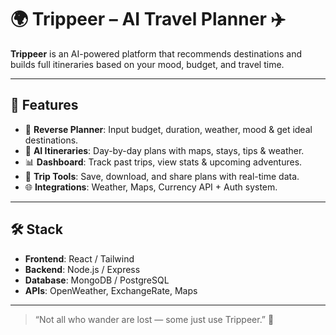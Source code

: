 # 🌍 Trippeer – AI Travel Planner ✈️

**Trippeer** is an AI-powered platform that recommends destinations and builds full itineraries based on your mood, budget, and travel time.

---

## 🔑 Features

- 🔁 **Reverse Planner**: Input budget, duration, weather, mood & get ideal destinations.
- 🧠 **AI Itineraries**: Day-by-day plans with maps, stays, tips & weather.
- 📊 **Dashboard**: Track past trips, view stats & upcoming adventures.
- 💾 **Trip Tools**: Save, download, and share plans with real-time data.
- 🌐 **Integrations**: Weather, Maps, Currency API + Auth system.

---

## 🛠️ Stack

- **Frontend**: React / Tailwind  
- **Backend**: Node.js / Express  
- **Database**: MongoDB / PostgreSQL  
- **APIs**: OpenWeather, ExchangeRate, Maps

---



> “Not all who wander are lost — some just use Trippeer.” 🧭

